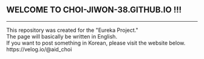 ## WELCOME TO CHOI-JIWON-38.GITHUB.IO !!!
<hr>
This repository was created for the "Eureka Project."<br>
The page will basically be written in English.<br>
If you want to post something in Korean, please visit the website below.<br>
https://velog.io/@aid_choi
